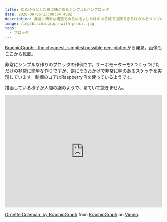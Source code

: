 ```yaml
---
title: ゆるゆるとした線に味があるシンプルなペンプロッタ
date: 2020-09-06T23:00:04.408Z
description: 非常に簡単な構造でゆるゆるよした味のある線で描画できる味のあるペンプロッタの作例を紹介します。
image: /img/brachiograph-with-pencil.jpg
tags:
  - プロッタ
---
```

[BrachioGraph - the cheapest, simplest possible pen-plotter](https://brachiograph.readthedocs.io/en/latest/)から発見。画像もここから転載。

非常にシンプルな作りのプロッタの作例です。サーボモーターを3つくっつけただけの非常に簡単な作りですが、逆にそのおかげで非常に味のあるスケッチを実現しています。制御のコアはRaspberry Piを使っているようです。

描画している様子が人間の腕のようで、見ていて飽きません。

<iframe src="https://player.vimeo.com/video/372867891" width="100%" height="360" frameborder="0" allow="autoplay; fullscreen" allowfullscreen></iframe>
<p><a href="https://vimeo.com/372867891">Ornette Coleman, by BrachioGraph</a> from <a href="https://vimeo.com/brachiograph">BrachioGraph</a> on <a href="https://vimeo.com">Vimeo</a>.</p>
